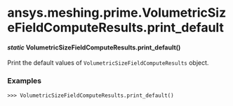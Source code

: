 # ansys.meshing.prime.VolumetricSizeFieldComputeResults.print_default



#### *static* VolumetricSizeFieldComputeResults.print_default()

Print the default values of `VolumetricSizeFieldComputeResults` object.

### Examples

```pycon
>>> VolumetricSizeFieldComputeResults.print_default()
```

<!-- !! processed by numpydoc !! -->
